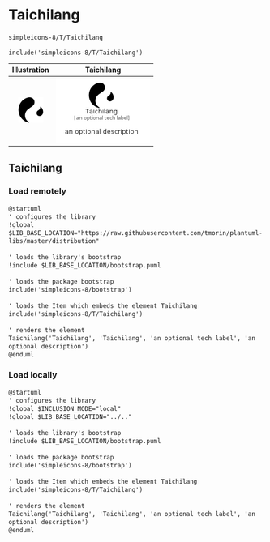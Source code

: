 # Taichilang


```text
simpleicons-8/T/Taichilang
```

```text
include('simpleicons-8/T/Taichilang')
```



| Illustration | Taichilang |
| :---: | :---: |
| ![illustration for Illustration](../../simpleicons-8/T/Taichilang.png) | ![illustration for Taichilang](../../simpleicons-8/T/Taichilang.Local.png) |




## Taichilang

### Load remotely
```plantuml
@startuml
' configures the library
!global $LIB_BASE_LOCATION="https://raw.githubusercontent.com/tmorin/plantuml-libs/master/distribution"

' loads the library's bootstrap
!include $LIB_BASE_LOCATION/bootstrap.puml

' loads the package bootstrap
include('simpleicons-8/bootstrap')

' loads the Item which embeds the element Taichilang
include('simpleicons-8/T/Taichilang')

' renders the element
Taichilang('Taichilang', 'Taichilang', 'an optional tech label', 'an optional description')
@enduml
```

### Load locally
```plantuml
@startuml
' configures the library
!global $INCLUSION_MODE="local"
!global $LIB_BASE_LOCATION="../.."

' loads the library's bootstrap
!include $LIB_BASE_LOCATION/bootstrap.puml

' loads the package bootstrap
include('simpleicons-8/bootstrap')

' loads the Item which embeds the element Taichilang
include('simpleicons-8/T/Taichilang')

' renders the element
Taichilang('Taichilang', 'Taichilang', 'an optional tech label', 'an optional description')
@enduml
```

